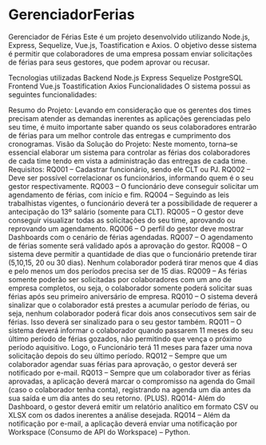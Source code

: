 # GerenciadorFerias
Gerenciador de Férias
Este é um projeto desenvolvido utilizando Node.js, Express, Sequelize, Vue.js, Toastification e Axios. O objetivo desse sistema é permitir que colaboradores de uma empresa possam enviar solicitações de férias para seus gestores, que podem aprovar ou recusar.

Tecnologias utilizadas
Backend
Node.js
Express
Sequelize
PostgreSQL
Frontend
Vue.js
Toastification
Axios
Funcionalidades
O sistema possui as seguintes funcionalidades:

Resumo do Projeto: Levando em consideração que os gerentes dos times precisam atender
as demandas inerentes as aplicações gerenciadas pelo seu time, é muito importante saber
quando os seus colaboradores entrarão de férias para um melhor controle das entregas e
cumprimento dos cronogramas.
Visão da Solução do Projeto: Neste momento, torna–se essencial elaborar um sistema
para controlar as férias dos colaboradores de cada time tendo em vista a administração das
entregas de cada time.
Requisitos:
RQ001 – Cadastrar funcionário, sendo ele CLT ou PJ.
RQ002 – Deve ser possível correlacionar os funcionários, informando quem é o seu gestor
respectivamente.
RQ003 – O funcionário deve conseguir solicitar um agendamento de férias, com início e fim.
RQ004 – Seguindo as leis trabalhistas vigentes, o funcionário deverá ter a possibilidade de
requerer a antecipação do 13º salário (somente para CLT).
RQ005 – O gestor deve conseguir visualizar todas as solicitações do seu time, aprovando ou
reprovando um agendamento.
RQ006 – O perfil do gestor deve mostrar Dashboards com o cenário de férias agendadas.
RQ007 – O agendamento de férias somente será validado após a aprovação do gestor.
RQ008 – O sistema deve permitir a quantidade de dias que o funcionário pretende tirar
(5,10,15, 20 ou 30 dias). Nenhum colaborador poderá tirar menos que 4 dias e pelo
menos um dos períodos precisa ser de 15 dias.
RQ009 – As férias somente poderão ser solicitadas por colaboradores com um ano de
empresa completos, ou seja, o colaborador somente poderá solicitar suas férias após
seu primeiro aniversário de empresa.
RQ010 – O sistema deverá sinalizar que o colaborador está prestes a acumular período
de férias, ou seja, nenhum colaborador poderá ficar dois anos consecutivos sem sair
de férias. Isso deverá ser sinalizado para o seu gestor também.
RQ011 – O sistema deverá informar o colaborador quando passarem 11 meses do seu
último período de férias gozados, não permitindo que vença o próximo período
aquisitivo. Logo, o Funcionário terá 11 meses para fazer uma nova solicitação depois
do seu último período.
RQ012 – Sempre que um colaborador agendar suas férias para aprovação, o gestor deverá
ser notificado por e-mail.
RQ013 – Sempre que um colaborador tiver as férias aprovadas, a aplicação deverá marcar o
compromisso na agenda do Gmail (caso o colaborador tenha conta), registrando na agenda
um dia antes da sua saída e um dia antes do seu retorno. (PLUS).
RQ014- Além do Dashboard, o gestor deverá emitir um relatório analítico em formato
CSV ou XLSX com os dados inerentes a análise desejada.
RQ014 – Além da notificação por e-mail, a aplicação deverá enviar uma notificação por
Workspace (Consumo de API do Workspace) – Python.
